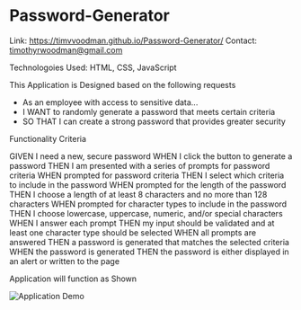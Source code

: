 # Password-Generator

Link: https://timvvoodman.github.io/Password-Generator/
Contact: timothyrwoodman@gmail.com

Technologoies Used: HTML, CSS, JavaScript

This Application is Designed based on the following requests

- As an employee with access to sensitive data...
- I WANT to randomly generate a password that meets certain criteria
- SO THAT I can create a strong password that provides greater security

Functionality Criteria

GIVEN I need a new, secure password
WHEN I click the button to generate a password
THEN I am presented with a series of prompts for password criteria
WHEN prompted for password criteria
THEN I select which criteria to include in the password
WHEN prompted for the length of the password
THEN I choose a length of at least 8 characters and no more than 128 characters
WHEN prompted for character types to include in the password
THEN I choose lowercase, uppercase, numeric, and/or special characters
WHEN I answer each prompt
THEN my input should be validated and at least one character type should be selected
WHEN all prompts are answered
THEN a password is generated that matches the selected criteria
WHEN the password is generated
THEN the password is either displayed in an alert or written to the page

Application will function as Shown

![Application Demo](https://github.com/timvvoodman/Password-Generator/blob/main/Assets/PW%20Generator.gif?raw=true)
